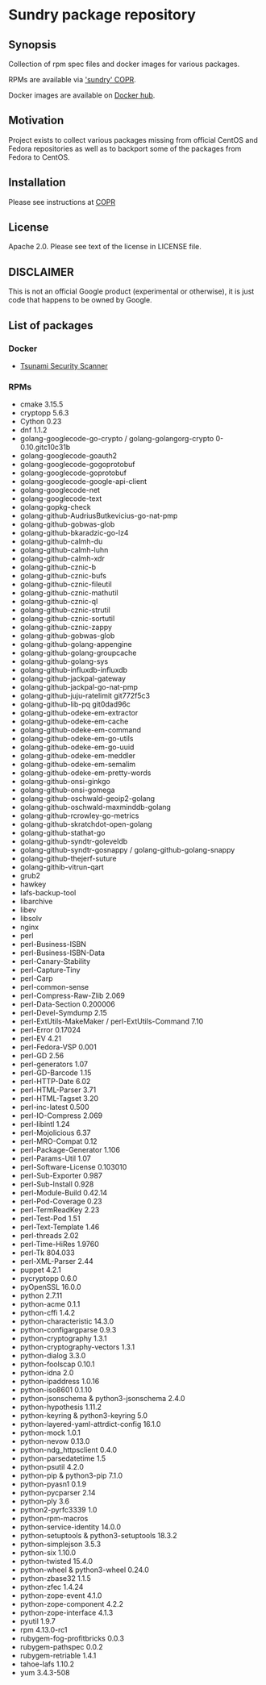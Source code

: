 # Sundry package repository

## Synopsis

Collection of rpm spec files and docker images for various packages.

RPMs are available via ['sundry' COPR](https://copr.fedoraproject.org/coprs/vrusinov/sundry/).

Docker images are available on [Docker hub](https://hub.docker.com/u/vrusinov).

## Motivation

Project exists to collect various packages missing from official CentOS and
Fedora repositories as well as to backport some of the packages from Fedora to CentOS.

## Installation

Please see instructions at [COPR](https://copr.fedoraproject.org/coprs/vrusinov/sundry/)

## License

Apache 2.0.
Please see text of the license in LICENSE file.

## DISCLAIMER

This is not an official Google product (experimental or otherwise), it is just
code that happens to be owned by Google.

## List of packages

### Docker

*   [Tsunami Security Scanner](https://github.com/google/tsunami-security-scanner)

### RPMs

*   cmake 3.15.5
*   cryptopp 5.6.3
*   Cython 0.23
*   dnf 1.1.2
*   golang-googlecode-go-crypto / golang-golangorg-crypto 0-0.10.gitc10c31b
*   golang-googlecode-goauth2
*   golang-googlecode-gogoprotobuf
*   golang-googlecode-goprotobuf
*   golang-googlecode-google-api-client
*   golang-googlecode-net
*   golang-googlecode-text
*   golang-gopkg-check
*   golang-github-AudriusButkevicius-go-nat-pmp
*   golang-github-gobwas-glob
*   golang-github-bkaradzic-go-lz4
*   golang-github-calmh-du
*   golang-github-calmh-luhn
*   golang-github-calmh-xdr
*   golang-github-cznic-b
*   golang-github-cznic-bufs
*   golang-github-cznic-fileutil
*   golang-github-cznic-mathutil
*   golang-github-cznic-ql
*   golang-github-cznic-strutil
*   golang-github-cznic-sortutil
*   golang-github-cznic-zappy
*   golang-github-gobwas-glob
*   golang-github-golang-appengine
*   golang-github-golang-groupcache
*   golang-github-golang-sys
*   golang-github-influxdb-influxdb
*   golang-github-jackpal-gateway
*   golang-github-jackpal-go-nat-pmp
*   golang-github-juju-ratelimit git772f5c3
*   golang-github-lib-pq git0dad96c
*   golang-github-odeke-em-extractor
*   golang-github-odeke-em-cache
*   golang-github-odeke-em-command
*   golang-github-odeke-em-go-utils
*   golang-github-odeke-em-go-uuid
*   golang-github-odeke-em-meddler
*   golang-github-odeke-em-semalim
*   golang-github-odeke-em-pretty-words
*   golang-github-onsi-ginkgo
*   golang-github-onsi-gomega
*   golang-github-oschwald-geoip2-golang
*   golang-github-oschwald-maxminddb-golang
*   golang-github-rcrowley-go-metrics
*   golang-github-skratchdot-open-golang
*   golang-github-stathat-go
*   golang-github-syndtr-goleveldb
*   golang-github-syndtr-gosnappy / golang-github-golang-snappy
*   golang-github-thejerf-suture
*   golang-githib-vitrun-qart
*   grub2
*   hawkey
*   lafs-backup-tool
*   libarchive
*   libev
*   libsolv
*   nginx
*   perl
*   perl-Business-ISBN
*   perl-Business-ISBN-Data
*   perl-Canary-Stability
*   perl-Capture-Tiny
*   perl-Carp
*   perl-common-sense
*   perl-Compress-Raw-Zlib 2.069
*   perl-Data-Section 0.200006
*   perl-Devel-Symdump 2.15
*   perl-ExtUtils-MakeMaker / perl-ExtUtils-Command 7.10
*   perl-Error 0.17024
*   perl-EV 4.21
*   perl-Fedora-VSP 0.001
*   perl-GD 2.56
*   perl-generators 1.07
*   perl-GD-Barcode 1.15
*   perl-HTTP-Date 6.02
*   perl-HTML-Parser 3.71
*   perl-HTML-Tagset 3.20
*   perl-inc-latest 0.500
*   perl-IO-Compress 2.069
*   perl-libintl 1.24
*   perl-Mojolicious 6.37
*   perl-MRO-Compat 0.12
*   perl-Package-Generator 1.106
*   perl-Params-Util 1.07
*   perl-Software-License 0.103010
*   perl-Sub-Exporter 0.987
*   perl-Sub-Install 0.928
*   perl-Module-Build 0.42.14
*   perl-Pod-Coverage 0.23
*   perl-TermReadKey 2.23
*   perl-Test-Pod 1.51
*   perl-Text-Template 1.46
*   perl-threads 2.02
*   perl-Time-HiRes 1.9760
*   perl-Tk 804.033
*   perl-XML-Parser 2.44
*   puppet 4.2.1
*   pycryptopp 0.6.0
*   pyOpenSSL 16.0.0
*   python 2.7.11
*   python-acme 0.1.1
*   python-cffi 1.4.2
*   python-characteristic 14.3.0
*   python-configargparse 0.9.3
*   python-cryptography 1.3.1
*   python-cryptography-vectors 1.3.1
*   python-dialog 3.3.0
*   python-foolscap 0.10.1
*   python-idna 2.0
*   python-ipaddress 1.0.16
*   python-iso8601 0.1.10
*   python-jsonschema & python3-jsonschema 2.4.0
*   python-hypothesis 1.11.2
*   python-keyring & python3-keyring 5.0
*   python-layered-yaml-attrdict-config 16.1.0
*   python-mock 1.0.1
*   python-nevow 0.13.0
*   python-ndg\_httpsclient 0.4.0
*   python-parsedatetime 1.5
*   python-psutil 4.2.0
*   python-pip & python3-pip 7.1.0
*   python-pyasn1 0.1.9
*   python-pycparser 2.14
*   python-ply 3.6
*   python2-pyrfc3339 1.0
*   python-rpm-macros
*   python-service-identity 14.0.0
*   python-setuptools & python3-setuptools 18.3.2
*   python-simplejson 3.5.3
*   python-six 1.10.0
*   python-twisted 15.4.0
*   python-wheel & python3-wheel 0.24.0
*   python-zbase32 1.1.5
*   python-zfec 1.4.24
*   python-zope-event 4.1.0
*   python-zope-component 4.2.2
*   python-zope-interface 4.1.3
*   pyutil 1.9.7
*   rpm 4.13.0-rc1
*   rubygem-fog-profitbricks 0.0.3
*   rubygem-pathspec 0.0.2
*   rubygem-retriable 1.4.1
*   tahoe-lafs 1.10.2
*   yum 3.4.3-508
